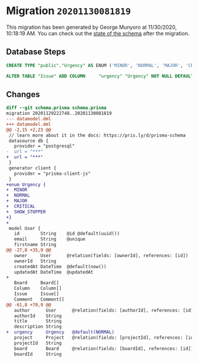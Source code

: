 # Migration `20201130081819`

This migration has been generated by George Munyoro at 11/30/2020, 10:18:19 AM.
You can check out the [state of the schema](./schema.prisma) after the migration.

## Database Steps

```sql
CREATE TYPE "public"."Urgency" AS ENUM ('MINOR', 'NORMAL', 'MAJOR', 'CRITICAL', 'SHOW_STOPPER')

ALTER TABLE "Issue" ADD COLUMN     "urgency" "Urgency" NOT NULL DEFAULT E'NORMAL'
```

## Changes

```diff
diff --git schema.prisma schema.prisma
migration 20201129222748..20201130081819
--- datamodel.dml
+++ datamodel.dml
@@ -2,15 +2,23 @@
 // learn more about it in the docs: https://pris.ly/d/prisma-schema
 datasource db {
   provider = "postgresql"
-  url = "***"
+  url = "***"
 }
 generator client {
   provider = "prisma-client-js"
 }
+enum Urgency {
+  MINOR
+  NORMAL
+  MAJOR
+  CRITICAL
+  SHOW_STOPPER
+}
+
 model User {
   id        String    @id @default(uuid())
   email     String    @unique
   firstname String
@@ -27,8 +35,9 @@
   owner     User      @relation(fields: [ownerId], references: [id])
   ownerId   String
   createdAt DateTime  @default(now())
   updatedAt DateTime  @updatedAt
+
   Board     Board[]
   Column    Column[]
   Issue     Issue[]
   Comment   Comment[]
@@ -61,8 +70,9 @@
   author      User      @relation(fields: [authorId], references: [id])
   authorId    String
   title       String
   description String
+  urgency     Urgency   @default(NORMAL)
   project     Project   @relation(fields: [projectId], references: [id])
   projectId   String
   board       Board     @relation(fields: [boardId], references: [id])
   boardId     String
```


